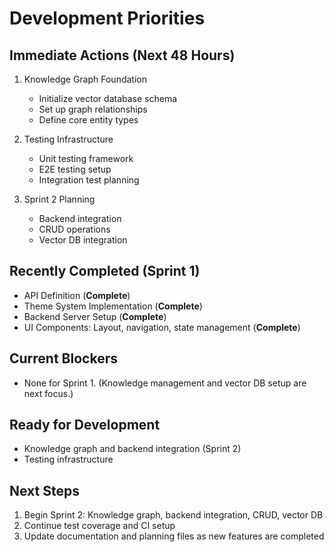 # Development Priorities

## Immediate Actions (Next 48 Hours)
1. Knowledge Graph Foundation
   - Initialize vector database schema
   - Set up graph relationships
   - Define core entity types

2. Testing Infrastructure
   - Unit testing framework
   - E2E testing setup
   - Integration test planning

3. Sprint 2 Planning
   - Backend integration
   - CRUD operations
   - Vector DB integration

## Recently Completed (Sprint 1)
- API Definition (**Complete**)
- Theme System Implementation (**Complete**)
- Backend Server Setup (**Complete**)
- UI Components: Layout, navigation, state management (**Complete**)

## Current Blockers
- None for Sprint 1. (Knowledge management and vector DB setup are next focus.)

## Ready for Development
- Knowledge graph and backend integration (Sprint 2)
- Testing infrastructure

## Next Steps
1. Begin Sprint 2: Knowledge graph, backend integration, CRUD, vector DB
2. Continue test coverage and CI setup
3. Update documentation and planning files as new features are completed